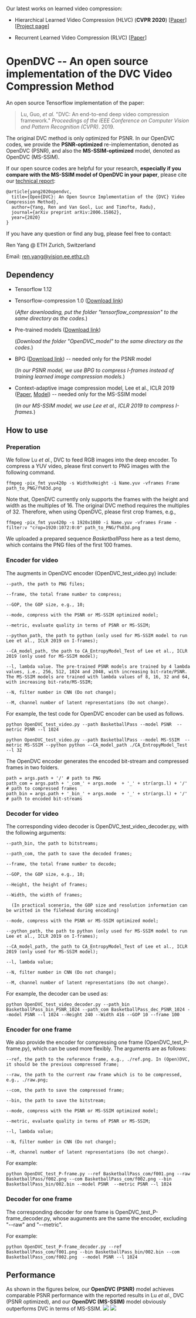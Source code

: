 Our latest works on learned video compression:

- Hierarchical Learned Video Compression (HLVC) (**CVPR 2020**) [[Paper](https://arxiv.org/abs/2003.01966)] [[Project page](https://github.com/RenYang-home/HLVC)]

- Recurrent Learned Video Compression (RLVC) [[Paper](https://arxiv.org/abs/2006.13560)]

# OpenDVC -- An open source implementation of the DVC Video Compression Method

An open source Tensorflow implementation of the paper:

> Lu, Guo, *et al.* "DVC: An end-to-end deep video compression framework." *Proceedings of the IEEE Conference on Computer Vision and Pattern Recognition (CVPR)*. 2019.

The original DVC method is only optimized for PSNR. In our OpenDVC codes, we provide the **PSNR-optimized** re-implementation, denoted as OpenDVC (PSNR), and also the **MS-SSIM-optimized** model, denoted as OpenDVC (MS-SSIM).

If our open source codes are helpful for your research, **especially if you compare with the MS-SSIM model of OpenDVC in your paper**, please cite our [technical report](https://arxiv.org/abs/2006.15862):
```
@article{yang2020opendvc,
  title={Open{DVC}: An Open Source Implementation of the {DVC} Video Compression Method},
  author={Yang, Ren and Van Gool, Luc and Timofte, Radu},
  journal={arXiv preprint arXiv:2006.15862},
  year={2020}
}
```

If you have any question or find any bug, please feel free to contact:

Ren Yang @ ETH Zurich, Switzerland

Email: ren.yang@vision.ee.ethz.ch

## Dependency

- Tensorflow 1.12

- Tensorflow-compression 1.0 ([Download link](https://github.com/tensorflow/compression/releases/tag/v1.0))

  (*After downloading, put the folder "tensorflow_compression" to the same directory as the codes.*)

- Pre-trained models ([Download link](https://drive.google.com/drive/folders/1gUkf9FNjiZw6Pcr5U_bl3jgbM1_ZpB2K?usp=sharing))

  (*Download the folder "OpenDVC_model" to the same directory as the codes.*)

- BPG ([Download link](https://bellard.org/bpg/))  -- needed only for the PSNR model

  (*In our PSNR model, we use BPG to compress I-frames instead of training learned image compression models.*)

- Context-adaptive image compression model, Lee et al., ICLR 2019 ([Paper](https://arxiv.org/abs/1809.10452), [Model](https://github.com/JooyoungLeeETRI/CA_Entropy_Model)) -- needed only for the MS-SSIM model

  (*In our MS-SSIM model, we use Lee et al., ICLR 2019 to compress I-frames.*)

## How to use

### Preperation

We follow Lu *et al.*, DVC to feed RGB images into the deep encoder. To compress a YUV video, please first convert to PNG images with the following command.

```
ffmpeg -pix_fmt yuv420p -s WidthxHeight -i Name.yuv -vframes Frame path_to_PNG/f%03d.png
```

Note that, OpenDVC currently only supports the frames with the height and width as the multiples of 16. The original DVC method requires the multiples of 32. Therefore, when using OpenDVC, please first crop frames, e.g.,

```
ffmpeg -pix_fmt yuv420p -s 1920x1080 -i Name.yuv -vframes Frame -filter:v "crop=1920:1072:0:0" path_to_PNG/f%03d.png
```

We uploaded a prepared sequence *BasketballPass* here as a test demo, which contains the PNG files of the first 100 frames.

### Encoder for video

The augments in OpenDVC encoder (OpenDVC_test_video.py) include:

```
--path, the path to PNG files;

--frame, the total frame number to compress;

--GOP, the GOP size, e.g., 10;

--mode, compress with the PSNR or MS-SSIM optimized model;

--metric, evaluate quality in terms of PSNR or MS-SSIM;

--python_path, the path to python (only used for MS-SSIM model to run Lee et al., ICLR 2019 on I-frames);

--CA_model_path, the path to CA_EntropyModel_Test of Lee et al., ICLR 2019 (only used for MS-SSIM model);

--l, lambda value. The pre-trained PSNR models are trained by 4 lambda values, i.e., 256, 512, 1024 and 2048, with increasing bit-rate/PSNR. The MS-SSIM models are trained with lambda values of 8, 16, 32 and 64, with increasing bit-rate/MS-SSIM;

--N, filter number in CNN (Do not change);

--M, channel number of latent representations (Do not change).
```

For example, the test code for OpenDVC encoder can be used as follows.
```
python OpenDVC_test_video.py --path BasketballPass --model PSNR  --metric PSNR --l 1024
```
```
python OpenDVC_test_video.py --path BasketballPass --model MS-SSIM  --metric MS-SSIM --python python --CA_model_path ./CA_EntropyModel_Test --l 32
```
The OpenDVC encoder generates the encoded bit-stream and compressed frames in two folders.
```
path = args.path + '/' # path to PNG
path_com = args.path + '_com_' + args.mode  + '_' + str(args.l) + '/' # path to compressed frames
path_bin = args.path + '_bin_' + args.mode  + '_' + str(args.l) + '/' # path to encoded bit-streams
```

### Decoder for video

The corresponding video decoder is OpenDVC_test_video_decoder.py, with the following arguments:
```
--path_bin, the path to bitstreams;

--path_com, the path to save the decoded frames;

--frame, the total frame number to decode;

--GOP, the GOP size, e.g., 10;

--Height, the height of frames;

--Width, the width of frames; 

  (In practical scenerio, the GOP size and resolution information can be writted in the filehead during encoding)

--mode, compress with the PSNR or MS-SSIM optimized model;

--python_path, the path to python (only used for MS-SSIM model to run Lee et al., ICLR 2019 on I-frames);

--CA_model_path, the path to CA_EntropyModel_Test of Lee et al., ICLR 2019 (only used for MS-SSIM model);

--l, lambda value;

--N, filter number in CNN (Do not change);

--M, channel number of latent representations (Do not change).
```

For example, the decoder can be used as:
```
python OpenDVC_test_video_decoder.py --path_bin BasketballPass_bin_PSNR_1024 --path_com BasketballPass_dec_PSNR_1024 --model PSNR --l 1024 --Height 240 --Width 416 --GOP 10 --frame 100
```

### Encoder for one frame

We also provide the encoder for compressing one frame (OpenDVC_test_P-frame.py), which can be used more flexibly. The arguments are as follows:
```
--ref, the path to the reference frame, e.g., ./ref.png. In (Open)DVC, it should be the previous compressed frame;

--raw, the path to the current raw frame which is to be compressed, e.g., ./raw.png;

--com, the path to save the compressed frame;

--bin, the path to save the bitstream;

--mode, compress with the PSNR or MS-SSIM optimized model;

--metric, evaluate quality in terms of PSNR or MS-SSIM;

--l, lambda value;

--N, filter number in CNN (Do not change);

--M, channel number of latent representations (Do not change).
```

For example:

```
python OpenDVC_test_P-frame.py --ref BasketballPass_com/f001.png --raw BasketballPass/f002.png --com BasketballPass_com/f002.png --bin BasketballPass_bin/002.bin --model PSNR  --metric PSNR --l 1024
```

### Decoder for one frame

The corresponding decoder for one frame is OpenDVC_test_P-frame_decoder.py, whose auguments are the same the encoder, excluding "--raw" and "--metric".

For example:

```
python OpenDVC_test_P-frame_decoder.py --ref BasketballPass_com/f001.png --bin BasketballPass_bin/002.bin --com BasketballPass_com/f002.png  --model PSNR --l 1024
```


## Performance

As shown in the figures below, our **OpenDVC (PSNR)** model achieves comparable PSNR performance with the reported results in Lu *et al.*, DVC (PSNR optimized), and our **OpenDVC (MS-SSIM)** model obviously outperforms DVC in terms of MS-SSIM.
![ ](OpenDVC_curve_PSNR.png)
![ ](OpenDVC_curve_MS-SSIM.png)
